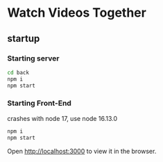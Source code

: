 # Watch Videos Together

## startup

### Starting server
```bash
cd back
npm i
npm start
```

### Starting Front-End
crashes with node 17, use node 16.13.0
```bash
npm i
npm start
```

Open [http://localhost:3000](http://localhost:3000) to view it in the browser.
